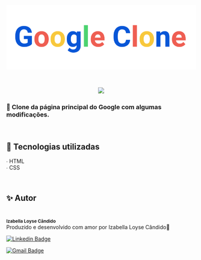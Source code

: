 <p align="center">
<img src="./assets/logogoogle.svg" widht="500">
</p>

<br>
<p align="center">
<img src="https://img.shields.io/static/v1?label=Site&message=GoogleClone&color=4CD370&style=for-the-badge&logo=github">
  </a>
</p>

<h3> 🔗 Clone da página principal do Google com algumas modificações.</h3>

<br>

<h2>📌 Tecnologias utilizadas</h2>

∙	<a>HTML</a><br>
∙	<a>CSS</a><br>

<br>
<h2 id="autor">✨ Autor</h2>
<p>
<img style="border-radius: 50%;" src="https://avatars0.githubusercontent.com/u/68293229?s=400&u=53bb8758c240bbb4bf029af8299d4c047e7a4288&v=4" width="100px;" alt=""/>
 <br />
 <sub><b>Izabella Loyse Cândido</b></sub> <br>
 Produzido e desenvolvido com amor por Izabella Loyse Cândido💙
</p>

[![Linkedin Badge](https://img.shields.io/badge/-IzabellaLoyseCandido-blue?style=flat-square&logo=Linkedin&logoColor=white&link=https://www.linkedin.com/in/izabella-loyse-candido//)](https://www.linkedin.com/in/izabella-loyse-candido/) 

[![Gmail Badge](https://img.shields.io/badge/-izabellaloyse13@gmail.com-c14438?style=flat-square&logo=Gmail&logoColor=white&link=mailto:izabellaloyse13@gmail.com)](mailto:izabellaloyse13@gmail.com)
